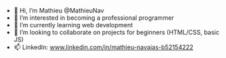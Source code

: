 - 👋 Hi, I’m Mathieu @MathieuNav
- 👀 I’m interested in becoming a professional programmer
- 🌱 I’m currently learning web development
- 💞️ I’m looking to collaborate on projects for beginners (HTML/CSS, basic JS)
- 📫 LinkedIn:  www.linkedin.com/in/mathieu-navajas-b52154222

<!---
MathieuNav/MathieuNav is a ✨ special ✨ repository because its `README.md` (this file) appears on your GitHub profile.
You can click the Preview link to take a look at your changes.
--->

